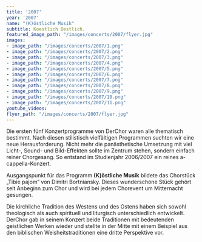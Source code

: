 ```yaml
---
title: '2007'
year: '2007'
name: "(K)östliche Musik"
subtitle: Koestlich Oestlich.
featured_image_path: "/images/concerts/2007/flyer.jpg"
images:
- image_path: "/images/concerts/2007/1.png"
- image_path: "/images/concerts/2007/2.png"
- image_path: "/images/concerts/2007/3.png"
- image_path: "/images/concerts/2007/4.png"
- image_path: "/images/concerts/2007/5.png"
- image_path: "/images/concerts/2007/6.png"
- image_path: "/images/concerts/2007/7.png"
- image_path: "/images/concerts/2007/8.png"
- image_path: "/images/concerts/2007/9.png"
- image_path: "/images/concerts/2007/10.png"
- image_path: "/images/concerts/2007/11.png"
youtube_videos:
flyer_path: "/images/concerts/2007/flyer.jpg"
---
```


Die ersten fünf Konzertprogramme von DerChor waren alle thematisch bestimmt. Nach diesen stilistisch vielfältigen Programmen suchten wir eine neue Herausforderung. Nicht mehr die panästhetische Umsetzung mit viel Licht-, Sound- und Bild-Effekten sollte im Zentrum stehen, sondern einfach reiner Chorgesang. So entstand im Studienjahr 2006/2007 ein reines a-cappella-Konzert.

Ausgangspunkt für das Programm **(K)östliche Musik** bildete das Chorstück „Tibie pajom“ von Dimitri Bortniansky. Dieses wunderschöne Stück gehört seit Anbeginn zum Chor und wird bei jedem Chorevent um Mitternacht gesungen.

Die kirchliche Tradition des Westens und des Ostens haben sich sowohl theologisch als auch spirituell und liturgisch unterschiedlich entwickelt. DerChor gab in seinem Konzert beide Traditionen mit bedeutenden geistlichen Werken wieder und stellte in der Mitte mit einem Beispiel aus den biblischen Weisheitstraditionen eine dritte Perspektive vor.
